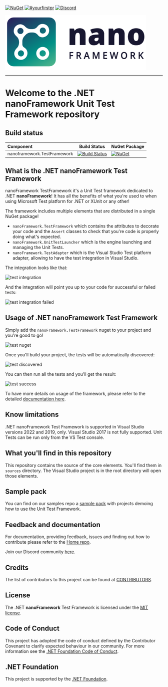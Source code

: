 [![NuGet](https://img.shields.io/nuget/dt/nanoframework.TestFramework.svg?label=NuGet&style=flat&logo=nuget)](https://www.nuget.org/packages/nanoframework.TestFramework/) [![#yourfirstpr](https://img.shields.io/badge/first--timers--only-friendly-blue.svg)](https://github.com/nanoframework/Home/blob/main/CONTRIBUTING.md) [![Discord](https://img.shields.io/discord/478725473862549535.svg?logo=discord&logoColor=white&label=Discord&color=7289DA)](https://discord.gg/gCyBu8T)

![nanoFramework logo](https://raw.githubusercontent.com/nanoframework/Home/main/resources/logo/nanoFramework-repo-logo.png)

-----

# Welcome to the .NET **nanoFramework** Unit Test Framework repository

## Build status

| Component | Build Status | NuGet Package |
|:-|---|---|
| nanoframework.TestFramework | [![Build Status](https://dev.azure.com/nanoframework/nanoframework.TestFramework/_apis/build/status/nanoFramework.TestFramework?repoName=nanoframework%2FnanoFramework.TestFramework&branchName=main)](https://dev.azure.com/nanoframework/nanoframework.TestFramework/_build/latest?definitionId=67&repoName=nanoframework%2FnanoFramework.TestFramework&branchName=main) | [![NuGet](https://img.shields.io/nuget/v/nanoframework.TestFramework.svg?label=NuGet&style=flat&logo=nuget)](https://www.nuget.org/packages/nanoframework.TestFramework/) |

## What is the .NET **nanoFramework** Test Framework

nanoFramework TestFramework it's a Unit Test framework dedicated to .NET **nanoFramework**! It has all the benefits of what you're used to when using Microsoft Test platform for .NET or XUnit or any other!

The framework includes multiple elements that are distributed in a single NuGet package!

- `nanoFramework.TestFramework` which contains the attributes to decorate your code and the `Assert` classes to check that you're code is properly doing what's expected.
- `nanoFramework.UnitTestLauncher` which is the engine launching and managing the Unit Tests.
- `nanoFramework.TestAdapter` which is the Visual Studio Test platform adapter, allowing to have the test integration in Visual Studio.

The integration looks like that:

![test integration](assets/test-integration-vs.jpg)

And the integration will point you up to your code for successful or failed tests:

![test integration failed](assets/test-integration-vs-failed.jpg)

## Usage of .NET nanoFramework Test Framework

Simply add the `nanoFramework.TestFramework` nuget to your project and you're good to go!

![test nuget](assets/test-nuget-test-framework.jpg)

Once you'll build your project, the tests will be automatically discovered:

![test discovered](assets/test-discovered.jpg)

You can then run all the tests and you'll get the result:

![test success](assets/test-success.jpg)

To have more details on usage of the framework, please refer to the detailed [documentation here](https://docs.nanoframework.net/).

## Know limitations

.NET nanoFramework Test Framework is supported in Visual Studio versions 2022 and 2019, only. Visual Studio 2017 is not fully supported. Unit Tests can be run only from the VS Test console.

## What you'll find in this repository

This repository contains the source of the core elements. You'll find them in `sources` directory. The Visual Studio project is in the root directory will open those elements.

## Sample pack

You can find on our samples repo a [sample pack](https://github.com/nanoframework/Samples/tree/main/samples/UnitTest) with projects demoing how to use the Unit Test Framework.

## Feedback and documentation

For documentation, providing feedback, issues and finding out how to contribute please refer to the [Home repo](https://github.com/nanoframework/Home).

Join our Discord community [here](https://discord.gg/gCyBu8T).

## Credits

The list of contributors to this project can be found at [CONTRIBUTORS](https://github.com/nanoframework/Home/blob/main/CONTRIBUTORS.md).

## License

The .NET **nanoFramework** Test Framework is licensed under the [MIT license](LICENSE.md).

## Code of Conduct

This project has adopted the code of conduct defined by the Contributor Covenant to clarify expected behaviour in our community.
For more information see the [.NET Foundation Code of Conduct](https://dotnetfoundation.org/code-of-conduct).

## .NET Foundation

This project is supported by the [.NET Foundation](https://dotnetfoundation.org).

